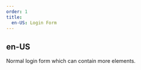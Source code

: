 ```yaml
---
order: 1
title:
  en-US: Login Form
---
```


## en-US

Normal login form which can contain more elements.